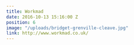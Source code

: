 ```yaml
---
title: Workmad
date: 2016-10-13 15:16:00 Z
position: 6
image: "/uploads/bridget-grenville-cleave.jpg"
link: http://www.workmad.co.uk/
---
```


